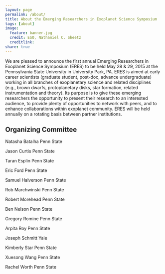 ```yaml
---
layout: page
permalink: /about/
title: About the Emerging Researchers in Exoplanet Science Symposium
tags: [about]
image:
  feature: banner.jpg
  credit: ESO, Nathaniel C. Sheetz
  creditlink: 
share: true
---
```


We are pleased to announce the first annual Emerging Researchers in Exoplanet Science Symposium (ERES) to be held May 28 & 29, 2015 at the Pennsylvania State University in University Park, PA.  ERES is aimed at early career scientists (graduate student, post-doc, advance undergraduate) working in all branches of exoplanetary science and related disciplines (e.g., brown dwarfs, protoplanetary disks, star formation, related instrumentation and theory).  Its purpose is to give these emerging researchers the opportunity to present their research to an interested audience, to provide plenty of opportunities to network with peers, and to enhance collaborations within exoplanet community.  ERES will be held annually on a rotating basis between partner institutions. 

Organizing Committee
--------------------

Natasha 	Batalha	Penn State

Jason 	Curtis	Penn State

Taran 	Esplin	Penn State

Eric	Ford 	Penn State

Samuel	Halverson 	Penn State

Rob	Marchwinski	Penn State

Robert 	Morehead	Penn State

Ben 	Nelson	Penn State

Gregory	Romine	Penn State

Arpita 	Roy	Penn State

Joseph	Schmitt 	Yale

Kimberly 	Star	Penn State

Xuesong	Wang	Penn State

Rachel 	Worth	Penn State


